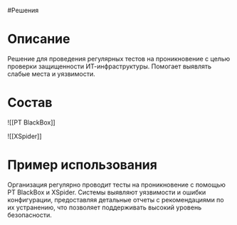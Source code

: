 #Решения 

# Описание

Решение для проведения регулярных тестов на проникновение с целью проверки защищенности ИТ-инфраструктуры. Помогает выявлять слабые места и уязвимости.
# Состав

![[PT BlackBox]]

![[XSpider]]

# Пример использования

Организация регулярно проводит тесты на проникновение с помощью PT BlackBox и XSpider. Системы выявляют уязвимости и ошибки конфигурации, предоставляя детальные отчеты с рекомендациями по их устранению, что позволяет поддерживать высокий уровень безопасности.